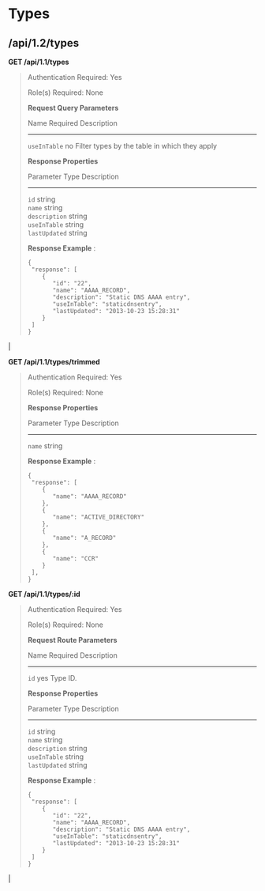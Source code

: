 Types
=====

/api/1.2/types
--------------

**GET /api/1.1/types**

> Authentication Required: Yes
>
> Role(s) Required: None
>
> **Request Query Parameters**
>
>   Name                  Required       Description
>   --------------------- -------------- -------------------------------------------------------------------
>   `useInTable`          no             Filter types by the table in which they apply
>
> **Response Properties**
>
>   Parameter                              Type            Description
>   -------------------------------------- --------------- ---------------------------------------------------------------------------------
>   `id`                                   string          
>   `name`                                 string          
>   `description`                          string          
>   `useInTable`                           string          
>   `lastUpdated`                          string          
>
> **Response Example** :
>
>     {
>      "response": [
>         {
>            "id": "22",
>            "name": "AAAA_RECORD",
>            "description": "Static DNS AAAA entry",
>            "useInTable": "staticdnsentry",
>            "lastUpdated": "2013-10-23 15:28:31"
>         }
>      ]
>     }

| 

**GET /api/1.1/types/trimmed**

> Authentication Required: Yes
>
> Role(s) Required: None
>
> **Response Properties**
>
>   Parameter                         Type          Description
>   --------------------------------- ------------- ----------------------------------------------------------------------
>   `name`                            string        
>
> **Response Example** :
>
>     {
>      "response": [
>         {
>            "name": "AAAA_RECORD"
>         },
>         {
>            "name": "ACTIVE_DIRECTORY"
>         },
>         {
>            "name": "A_RECORD"
>         },
>         {
>            "name": "CCR"
>         }
>      ],
>     }

**GET /api/1.1/types/:id**

> Authentication Required: Yes
>
> Role(s) Required: None
>
> **Request Route Parameters**
>
>   Name                 Required      Description
>   -------------------- ------------- --------------------------------------------------------------
>   `id`                 yes           Type ID.
>
> **Response Properties**
>
>   Parameter                              Type            Description
>   -------------------------------------- --------------- ---------------------------------------------------------------------------------
>   `id`                                   string          
>   `name`                                 string          
>   `description`                          string          
>   `useInTable`                           string          
>   `lastUpdated`                          string          
>
> **Response Example** :
>
>     {
>      "response": [
>         {
>            "id": "22",
>            "name": "AAAA_RECORD",
>            "description": "Static DNS AAAA entry",
>            "useInTable": "staticdnsentry",
>            "lastUpdated": "2013-10-23 15:28:31"
>         }
>      ]
>     }

| 
